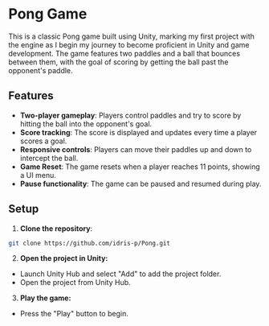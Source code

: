 # Pong Game

This is a classic Pong game built using Unity, marking my first project with the engine as I begin my journey to become proficient in Unity and game development. The game features two paddles and a ball that bounces between them, with the goal of scoring by getting the ball past the opponent's paddle.

## Features

- **Two-player gameplay**: Players control paddles and try to score by hitting the ball into the opponent's goal.
- **Score tracking**: The score is displayed and updates every time a player scores a goal.
- **Responsive controls**: Players can move their paddles up and down to intercept the ball.
- **Game Reset**: The game resets when a player reaches 11 points, showing a UI menu.
- **Pause functionality**: The game can be paused and resumed during play.

## Setup

1. **Clone the repository**:

```bash
git clone https://github.com/idris-p/Pong.git
```

2. **Open the project in Unity:**

- Launch Unity Hub and select "Add" to add the project folder.
- Open the project from Unity Hub.

3. **Play the game:**

- Press the "Play" button to begin.
